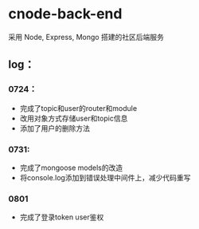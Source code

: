 # cnode-back-end
采用 Node, Express, Mongo 搭建的社区后端服务

## log：
### 0724：
- 完成了topic和user的router和module
- 改用对象方式存储user和topic信息
- 添加了用户的删除方法

### 0731:
- 完成了mongoose models的改造
- 将console.log添加到错误处理中间件上，减少代码重写

### 0801
- 完成了登录token user鉴权
